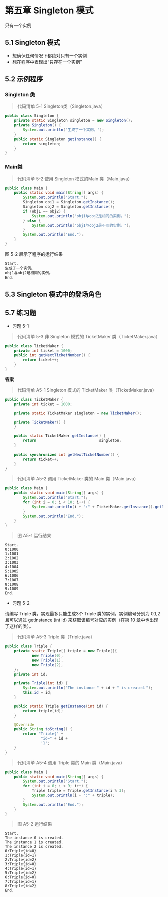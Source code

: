 # 第五章 Singleton 模式

只有一个实例

## 5.1 Singleton 模式

- 想确保任何情况下都绝对只有一个实例
- 想在程序中表现出“只存在一个实例”

## 5.2 示例程序 

### Singleton 类

> 代码清单 5-1 Singleton类（Singleton.java）

```java
public class Singleton {
    private static Singleton singleton = new Singleton();
    private Singleton() {
        System.out.println("生成了一个实例。");
    }
    public static Singleton getInstance() {
        return singleton;
    }
}
```

### Main类

> 代码清单 5-2 使用 Singleton 模式的Main 类（Main.java）

```java
public class Main {
    public static void main(String[] args) {
        System.out.println("Start.");
        Singleton obj1 = Singleton.getInstance();
        Singleton obj2 = Singleton.getInstance();
        if (obj1 == obj2) {
            System.out.println("obj1与obj2是相同的实例。");
        } else {
            System.out.println("obj1与obj2是不同的实例。");
        }
        System.out.println("End.");
    }
}
```

图 5-2 展示了程序的运行结果

```java
Start.
生成了一个实例。
obj1与obj2是相同的实例。
End.
```

## 5.3 Singleton 模式中的登场角色





##  5.7 练习题 

- 习题 5-1

> 代码清单 5-3 非 Singleton 模式的 TicketMaker 类（TicketMaker.java）

```java
public class TicketMaker {
    private int ticket = 1000;
    public int getNextTicketNumber() {
        return ticket++;
    }
}
```

**答案**

> 代码清单 A5-1	Singleton 模式的 TicketMaker 类（TicketMaker.java）

```java
public class TicketMaker {
    private int ticket = 1000;

    private static TicketMaker singleton = new TicketMaker();

    private TicketMaker() {
    }

    public static TicketMaker getInstance() {
        return                            singleton;
    }

    public synchronized int getNextTicketNumber() {
        return ticket++;
    }
}
```

> 代码清单 A5-2	调用 TicketMaker 类的 Main 类（Main.java）

```java
public class Main {
    public static void main(String[] args) {
        System.out.println("Start.");
        for (int i = 0; i < 10; i++) {
            System.out.println(i + ":" + TicketMaker.getInstance().getNextTicketNumber());
        }
        System.out.println("End.");
    }
}
```

> 图 A5-1 运行结果

```
Start.
0:1000
1:1001
2:1002
3:1003
4:1004
5:1005
6:1006
7:1007
8:1008
9:1009
End.
```

- 习题 5-2 

请编写 Triple 类，实现最多只能生成3个 Triple 类的实例，实例编号分别为 0,1,2 且可以通过 getInstance (int id) 来获取该编号对应的实例（在第 10 章中也出现了这样的类）。

> 代码清单 A5-3	Triple 类（Triple.java）

```java
public class Triple {
    private static Triple[] triple = new Triple[]{
            new Triple(0),
            new Triple(1),
            new Triple(2),
    };
    private int id;

    private Triple(int id) {
        System.out.println("The instance " + id + " is created.");
        this.id = id;
    }

    public static Triple getInstance(int id) {
        return triple[id];
    }

    @Override
    public String toString() {
        return "Triple{" +
                "id=" + id +
                '}';
    }
}
```

> 代码清单 A5-4	调用 Triple 类的 Main 类（Main.java）

```java
public class Main {
    public static void main(String[] args) {
        System.out.println("Start.");
        for (int i = 0; i < 9; i++) {
            Triple triple = Triple.getInstance(i % 3);
            System.out.println(i + ":" + triple);
        }
        System.out.println("End.");
    }
}
```

> 图 A5-2	运行结果

```
Start.
The instance 0 is created.
The instance 1 is created.
The instance 2 is created.
0:Triple{id=0}
1:Triple{id=1}
2:Triple{id=2}
3:Triple{id=0}
4:Triple{id=1}
5:Triple{id=2}
6:Triple{id=0}
7:Triple{id=1}
8:Triple{id=2}
End.
```

